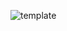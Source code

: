 ![template](https://raw.githubusercontent.com/ShriIraCatalog/resources-two/refs/heads/master/2025/04/20/20250420200145.png)
